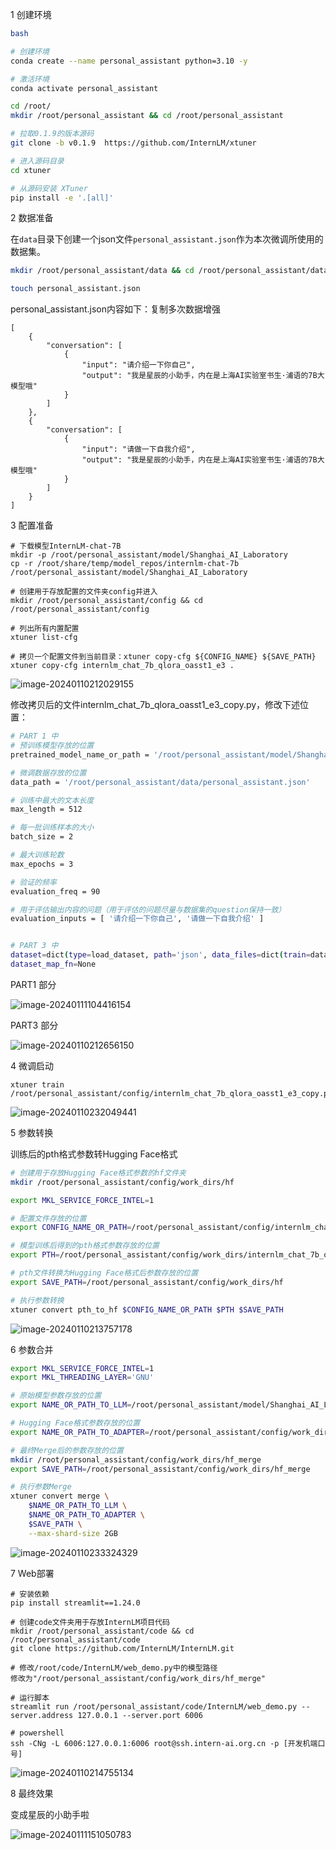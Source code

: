 1 创建环境



```bash
bash

# 创建环境
conda create --name personal_assistant python=3.10 -y

# 激活环境
conda activate personal_assistant

cd /root/
mkdir /root/personal_assistant && cd /root/personal_assistant

# 拉取0.1.9的版本源码
git clone -b v0.1.9  https://github.com/InternLM/xtuner

# 进入源码目录
cd xtuner

# 从源码安装 XTuner
pip install -e '.[all]'
```



2 数据准备

在`data`目录下创建一个json文件`personal_assistant.json`作为本次微调所使用的数据集。

```bash
mkdir /root/personal_assistant/data && cd /root/personal_assistant/data

touch personal_assistant.json
```

personal_assistant.json内容如下：复制多次数据增强

```
[
    {
        "conversation": [
            {
                "input": "请介绍一下你自己",
                "output": "我是星辰的小助手，内在是上海AI实验室书生·浦语的7B大模型哦"
            }
        ]
    },
    {
        "conversation": [
            {
                "input": "请做一下自我介绍",
                "output": "我是星辰的小助手，内在是上海AI实验室书生·浦语的7B大模型哦"
            }
        ]
    }
]
```



3 配置准备



```
# 下载模型InternLM-chat-7B
mkdir -p /root/personal_assistant/model/Shanghai_AI_Laboratory
cp -r /root/share/temp/model_repos/internlm-chat-7b /root/personal_assistant/model/Shanghai_AI_Laboratory

# 创建用于存放配置的文件夹config并进入
mkdir /root/personal_assistant/config && cd /root/personal_assistant/config

# 列出所有内置配置
xtuner list-cfg

# 拷贝一个配置文件到当前目录：xtuner copy-cfg ${CONFIG_NAME} ${SAVE_PATH}
xtuner copy-cfg internlm_chat_7b_qlora_oasst1_e3 .
```

![image-20240110212029155](C:/Users/HeHang/AppData/Roaming/Typora/typora-user-images/image-20240110212029155.png)

修改拷贝后的文件internlm_chat_7b_qlora_oasst1_e3_copy.py，修改下述位置：

```BASH
# PART 1 中
# 预训练模型存放的位置
pretrained_model_name_or_path = '/root/personal_assistant/model/Shanghai_AI_Laboratory/internlm-chat-7b'

# 微调数据存放的位置
data_path = '/root/personal_assistant/data/personal_assistant.json'

# 训练中最大的文本长度
max_length = 512

# 每一批训练样本的大小
batch_size = 2

# 最大训练轮数
max_epochs = 3

# 验证的频率
evaluation_freq = 90

# 用于评估输出内容的问题（用于评估的问题尽量与数据集的question保持一致）
evaluation_inputs = [ '请介绍一下你自己', '请做一下自我介绍' ]


# PART 3 中
dataset=dict(type=load_dataset, path='json', data_files=dict(train=data_path))
dataset_map_fn=None
```

PART1 部分

![image-20240111104416154](C:/Users/HeHang/AppData/Roaming/Typora/typora-user-images/image-20240111104416154.png)

PART3 部分

![image-20240110212656150](C:/Users/HeHang/AppData/Roaming/Typora/typora-user-images/image-20240110212656150.png)

4 微调启动

```
xtuner train /root/personal_assistant/config/internlm_chat_7b_qlora_oasst1_e3_copy.py
```

![image-20240110232049441](C:/Users/HeHang/AppData/Roaming/Typora/typora-user-images/image-20240110232049441.png)



5 参数转换

训练后的pth格式参数转Hugging Face格式

```bash
# 创建用于存放Hugging Face格式参数的hf文件夹
mkdir /root/personal_assistant/config/work_dirs/hf

export MKL_SERVICE_FORCE_INTEL=1

# 配置文件存放的位置
export CONFIG_NAME_OR_PATH=/root/personal_assistant/config/internlm_chat_7b_qlora_oasst1_e3_copy.py

# 模型训练后得到的pth格式参数存放的位置
export PTH=/root/personal_assistant/config/work_dirs/internlm_chat_7b_qlora_oasst1_e3_copy/epoch_3.pth

# pth文件转换为Hugging Face格式后参数存放的位置
export SAVE_PATH=/root/personal_assistant/config/work_dirs/hf

# 执行参数转换
xtuner convert pth_to_hf $CONFIG_NAME_OR_PATH $PTH $SAVE_PATH
```

![image-20240110213757178](C:/Users/HeHang/AppData/Roaming/Typora/typora-user-images/image-20240110213757178.png)



6 参数合并



```bash
export MKL_SERVICE_FORCE_INTEL=1
export MKL_THREADING_LAYER='GNU'

# 原始模型参数存放的位置
export NAME_OR_PATH_TO_LLM=/root/personal_assistant/model/Shanghai_AI_Laboratory/internlm-chat-7b

# Hugging Face格式参数存放的位置
export NAME_OR_PATH_TO_ADAPTER=/root/personal_assistant/config/work_dirs/hf

# 最终Merge后的参数存放的位置
mkdir /root/personal_assistant/config/work_dirs/hf_merge
export SAVE_PATH=/root/personal_assistant/config/work_dirs/hf_merge

# 执行参数Merge
xtuner convert merge \
    $NAME_OR_PATH_TO_LLM \
    $NAME_OR_PATH_TO_ADAPTER \
    $SAVE_PATH \
    --max-shard-size 2GB
```

![image-20240110233324329](C:/Users/HeHang/AppData/Roaming/Typora/typora-user-images/image-20240110233324329.png)

7 Web部署

```
# 安装依赖
pip install streamlit==1.24.0

# 创建code文件夹用于存放InternLM项目代码
mkdir /root/personal_assistant/code && cd /root/personal_assistant/code
git clone https://github.com/InternLM/InternLM.git

# 修改/root/code/InternLM/web_demo.py中的模型路径
修改为"/root/personal_assistant/config/work_dirs/hf_merge"

# 运行脚本
streamlit run /root/personal_assistant/code/InternLM/web_demo.py --server.address 127.0.0.1 --server.port 6006

# powershell
ssh -CNg -L 6006:127.0.0.1:6006 root@ssh.intern-ai.org.cn -p [开发机端口号]
```

![image-20240110214755134](C:/Users/HeHang/AppData/Roaming/Typora/typora-user-images/image-20240110214755134.png)

8 最终效果

变成星辰的小助手啦

![image-20240111151050783](C:/Users/HeHang/AppData/Roaming/Typora/typora-user-images/image-20240111151050783.png)
